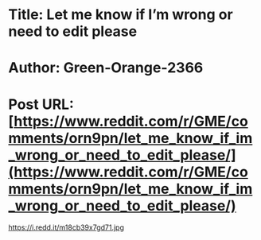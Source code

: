 # Title: Let me know if I’m wrong or need to edit please
# Author: Green-Orange-2366
# Post URL: [https://www.reddit.com/r/GME/comments/orn9pn/let_me_know_if_im_wrong_or_need_to_edit_please/](https://www.reddit.com/r/GME/comments/orn9pn/let_me_know_if_im_wrong_or_need_to_edit_please/)


https://i.redd.it/m18cb39x7gd71.jpg